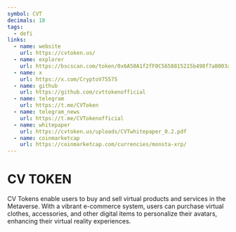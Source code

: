 ```yaml
---
symbol: CVT
decimals: 18
tags:
  - defi
links:
  - name: website
    url: https://cvtoken.us/
  - name: explorer
    url: https://bscscan.com/token/0x6A50A1f2fF0C5658815215b498f7aB003a783Dc7
  - name: x
    url: https://x.com/CryptoV75575
  - name: github
    url: https://github.com/cvttokenofficial
  - name: telegram
    url: https://t.me/CVToken
  - name: telegram_news
    url: https://t.me/CVTokenofficial
  - name: whitepaper
    url: https://cvtoken.us/uploads/CVTwhitepaper_0.2.pdf
  - name: coinmarketcap
    url: https://coinmarketcap.com/currencies/monsta-xrp/
---
```


# CV TOKEN

CV Tokens enable users to buy and sell virtual products and services in the Metaverse. With a vibrant e-commerce system, users can purchase virtual clothes, accessories, and other digital items to personalize their avatars, enhancing their virtual reality experiences.
